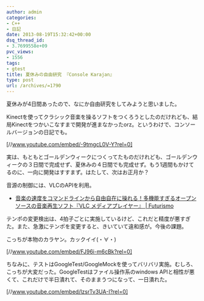 ```yaml
---
author: admin
categories:
- C++
- 日記
date: 2013-08-19T15:32:42+00:00
dsq_thread_id:
- 3.7699558e+09
pvc_views:
- 1556
tags:
- gtest
title: 夏休みの自由研究 『Console Karajan』
type: post
url: /archives/=1790
---
```


夏休みが4日間あったので、なにか自由研究をしてみようと思いました。

Kinectを使ってクラシック音楽を操るソフトをつくろうとしたのだけれども、結局Kinectをつかいこなすまで開発が進まなかったorz。というわけで、コンソールバージョンの日記でも。

[//www.youtube.com/embed/-9tmgcL0V-Y?rel=0]

実は、もともとゴールデンウィークにつくってたものだけれども、ゴールデンウィークの３日間で完成せず、夏休みの４日間でも完成せず。もう1週間もかけてるのに、一向に開発はすすまず。はたして、次はお正月か？

音源の制御には、VLCのAPIを利用。

  * <a href="https://futurismo.biz/archives/1291" target="_blank">音楽の速度をコマンドラインから自由自在に操れる！多機能すぎるオープンソースの音楽再生ソフト『VLC メディアプレイヤー』 | Futurismo</a>

テンポの変更検出は、4拍子ごとに実施しているけど、これだと精度が悪すぎた。また、急激にテンポを変更すると、きいていて違和感が。今後の課題。

こっちが本物のカラヤン。カックイイ(・∀・)

[//www.youtube.com/embed/FJ96i-m6cBk?rel=0]

ちなみに、テストはGoogleTest/GoogleMockを使ってバリバリ実施。むしろ、こっちが大変だった。GoogleTestはファイル操作系のwindows APIと相性が悪くて、これだけで半日潰れて、そのままうつになって、一日潰れた。

[//www.youtube.com/embed/lzsrTv3UA-I?rel=0]